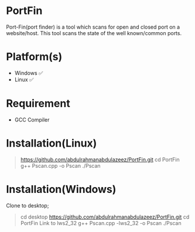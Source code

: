 # PortFin
Port-Fin(port finder) is a tool which scans for open and closed port on a website/host. This tool scans the state of the well known/common ports.

# Platform(s)
* Windows  ✅
* Linux    ✅

# Requirement
* GCC Compiler

# Installation(Linux)
> https://github.com/abdulrahmanabdulazeez/PortFin.git
> cd PortFin
> g++ Pscan.cpp -o Pscan
> ./Pscan

# Installation(Windows)
Clone to desktop;
> cd desktop
> https://github.com/abdulrahmanabdulazeez/PortFin.git
> cd PortFin
Link to lws2_32
> g++ Pscan.cpp -lws2_32 -o Pscan
> ./Pscan

